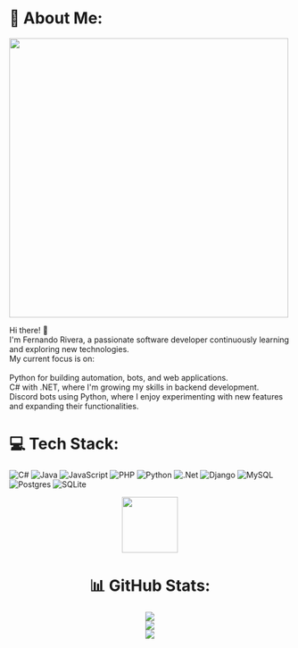 # 💫 About Me: 
 
<div id="header"r">
  <img src="https://i.giphy.com/media/v1.Y2lkPTc5MGI3NjExZmJ2eWh0aDh2bnNoZGV2N2NxM3Y2enRrMXdldGx3N3p3NGoydGM3bSZlcD12MV9pbnRlcm5hbF9naWZfYnlfaWQmY3Q9Zw/TF9z8Id4LJru8/giphy.gif" width="500"/>
  
 <div id="badges">

Hi there! 👋<br>I'm Fernando Rivera, a passionate software developer continuously learning and exploring new technologies. <br>My current focus is on:<br><br>Python for building automation, bots, and web applications.<br>C# with .NET, where I'm growing my skills in backend development.<br>Discord bots using Python, where I enjoy experimenting with new features and expanding their functionalities.


# 💻 Tech Stack:

![C#](https://img.shields.io/badge/c%23-%23239120.svg?style=for-the-badge&logo=csharp&logoColor=white) ![Java](https://img.shields.io/badge/java-%23ED8B00.svg?style=for-the-badge&logo=openjdk&logoColor=white) ![JavaScript](https://img.shields.io/badge/javascript-%23323330.svg?style=for-the-badge&logo=javascript&logoColor=%23F7DF1E) ![PHP](https://img.shields.io/badge/php-%23777BB4.svg?style=for-the-badge&logo=php&logoColor=white) ![Python](https://img.shields.io/badge/python-3670A0?style=for-the-badge&logo=python&logoColor=ffdd54) ![.Net](https://img.shields.io/badge/.NET-5C2D91?style=for-the-badge&logo=.net&logoColor=white) ![Django](https://img.shields.io/badge/django-%23092E20.svg?style=for-the-badge&logo=django&logoColor=white) ![MySQL](https://img.shields.io/badge/mysql-4479A1.svg?style=for-the-badge&logo=mysql&logoColor=white) ![Postgres](https://img.shields.io/badge/postgres-%23316192.svg?style=for-the-badge&logo=postgresql&logoColor=white) ![SQLite](https://img.shields.io/badge/sqlite-%2307405e.svg?style=for-the-badge&logo=sqlite&logoColor=white)
<div id="header" align="center">
  <img src="https://i.giphy.com/media/v1.Y2lkPTc5MGI3NjExZW1qdW93emUxMXcxcmNiYmE1YjMxanRid2E2Njl1YXZ6ZHh6bDJleiZlcD12MV9pbnRlcm5hbF9naWZfYnlfaWQmY3Q9Zw/wkW0maGDN1eSc/giphy.gif" width="100"/>
  
 <div id="badges">
   
# 📊 GitHub Stats:  

   
![](https://github-readme-stats.vercel.app/api?username=matDxD&theme=dark&hide_border=false&include_all_commits=false&count_private=false)<br/>
![](https://github-readme-streak-stats.herokuapp.com/?user=matDxD&theme=dark&hide_border=false)<br/>
![](https://github-readme-stats.vercel.app/api/top-langs/?username=matDxD&theme=dark&hide_border=false&include_all_commits=false&count_private=false&layout=compact)

<!-- Proudly created with GPRM ( https://gprm.itsvg.in ) -->
